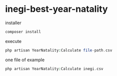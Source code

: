 # inegi-best-year-natality

installer
```php
composer install
```

execute
```php
php artisan YearNatality:Calculate file-path.csv
```

one file of example

```php
php artisan YearNatality:Calculate inegi.csv
```
